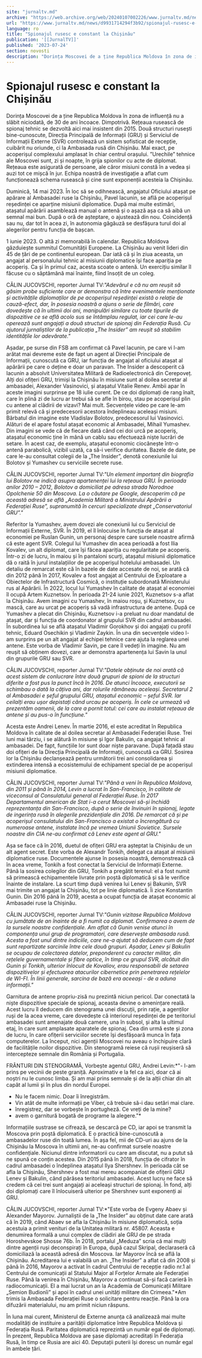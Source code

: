 ```yaml
---
site: "jurnaltv.md"
archive: "https://web.archive.org/web/20240107002226/www.jurnaltv.md/news/d9931714294f3b92/spionajul-rusesc-e-constant-la-chisinau.html"
url: "https://www.jurnaltv.md/news/d9931714294f3b92/spionajul-rusesc-e-constant-la-chisinau.html"
language: ro
title: "Spionajul rusesc e constant la Chișinău"
publication: '[[JurnalTV]]'
published: '2023-07-24'
section: novosti
description: "Dorința Moscovei de a ține Republica Moldova în zona de influență nu a slăbit niciodată, de 30 de ani încoace. Dimpotrivă. Rețeaua rusească de spionaj tehnic se dezvoltă aici mai insistent din 2015. Două structuri rusești bine-cunoscute, Direcția Principală de Informații (GRU) și Serviciul de Informații Externe (SVR) controlează un sistem sofisticat de recepție, cuibărit nu oriunde, ci la Ambasada rusă din Chișinău. Mai exact, pe acoperișul complexului amplasat în chiar centrul orașului. ”Urechile” tehnice ale Moscovei sunt, zi și noapte, în grija spionilor cu acte de diplomat. Rețeaua este asigurată de persoane, ale căror misiuni constă în a vedea și auzi tot ce mișcă în jur. Echipa noastră de investigație a aflat cum funcționează schema rusească și cine sunt exponenții acesteia la Chișinău."
---
```


# Spionajul rusesc e constant la Chișinău

Dorința Moscovei de a ține Republica Moldova în zona de influență nu a slăbit niciodată, de 30 de ani încoace. Dimpotrivă. Rețeaua rusească de spionaj tehnic se dezvoltă aici mai insistent din 2015. Două structuri rusești bine-cunoscute, Direcția Principală de Informații (GRU) și Serviciul de Informații Externe (SVR) controlează un sistem sofisticat de recepție, cuibărit nu oriunde, ci la Ambasada rusă din Chișinău. Mai exact, pe acoperișul complexului amplasat în chiar centrul orașului. ”Urechile” tehnice ale Moscovei sunt, zi și noapte, în grija spionilor cu acte de diplomat. Rețeaua este asigurată de persoane, ale căror misiuni constă în a vedea și auzi tot ce mișcă în jur. Echipa noastră de investigație a aflat cum funcționează schema rusească și cine sunt exponenții acesteia la Chișinău.

Duminică, 14 mai 2023. În loc să se odihnească, angajatul Oficiului atașat pe apărare al Ambasadei ruse la Chișinău, Pavel Iacunin, se află pe acoperișul reședinței ce aparține misiunii diplomatice. După mai multe estimări, atașatul apărării asamblează manual o antenă și o așază așa ca să aibă un semnal mai bun. După o oră de așteptare, o ajustează din nou. Coincidență sau nu, dar tot în acea zi, în autonomia găgăuză se desfășura turul doi al alegerilor pentru funcția de bașcan.

1 iunie 2023. O altă zi memorabilă în calendar. Republica Moldova găzduiește summitul Comunității Europene. La Chișinău au venit lideri din 45 de țări de pe continentul european. Dar iată că și în ziua aceasta, un angajat al personalului tehnic al misiunii diplomatice își face apariția pe acoperiș. Ca și în primul caz, acesta scoate o antenă. Un exercițiu similar îl făcuse cu o săptămână mai înainte, fiind însoțit de un coleg.

CĂLIN JUCOVSCHI, reporter Jurnal TV:*"Adevărul e că nu am reușit să găsim probe suficiente care ar demonstra că între evenimentele menționate și activitățile diplomaților de pe acoperișul reședinței există o relație de cauză-efect, dar, în posesia noastră a ajuns o serie de filmări, care dovedește că în ultimii doi ani, manipulări similare cu toate tipurile de dispozitive ce se află acolo sus se întâmplau regulat, iar cei care le-au operează sunt angajați a două structuri de spionaj din Federația Rusă. Cu ajutorul jurnaliștilor de la publicația „The Insider” am reușit să stabilim identitățile lor adevărate."*

Așadar, pe surse din FSB am confirmat că Pavel Iacunin, pe care vi l-am arătat mai devreme este de fapt un agent al Direcției Principale de Informații, cunoscută ca GRU, iar funcția de angajat al oficiului atașat al apărării pe care o deține e doar un paravan. The Insider a descoperit că Iacunin a absolvit Universitatea Militară de Radioelectronică din Cerepoveț. Alți doi ofițeri GRU, trimiși la Chișinău în misiune sunt al doilea secretar al ambasadei, Alexander Vasinovici, și atașatul Vitalie Renev. Ambii apar în aceste imagini surprinse pe 18 iulie curent. De ce doi diplomați de rang înalt, care în plină zi de lucru ar trebui să se afle în birou, stau pe acoperișul plin cu antene al clădirii de vizavi? Mai mult. Secvențele video pe care le-am primit relevă că și predecesorii acestora îndeplineau aceleași misiuni. Bărbatul din imagine este Vladislav Bolotov, predecesorul lui Vasinovici. Alături de el apare fostul atașat economic al Ambasadei, Mihail Yumashev. Din imagini se vede că de fiecare dată când cei doi urcă pe acoperiș, atașatul economic ține în mână un cablu sau efectuează niște lucrări de setare. În acest caz, de exemplu, atașatul economic ciocănește într-o antenă parabolică, vizibil uzată, ca să-i verifice duritatea. Bazele de date, pe care le-au consultat colegii de la „The Insider”, denotă conexiunile lui Bolotov și Yumashev cu serviciile secrete ruse.

CĂLIN JUCOVSCHI, reporter Jurnal TV:*"Un element important din biografia lui Bolotov ne indică asupra apartenenței lui la rețeaua GRU. În perioada anilor 2010 – 2012, Bolotov a domiciliat pe adresa strada Norodnoe Opolchenie 50 din Moscova. La o căutare pe Google, descoperim că pe această adresă se află „Academia Militară a Ministrului Apărării a Federației Ruse”, supranumită în cercuri specializate drept „Conservatoriul GRU”."*

Referitor la Yumashev, avem dovezi ale conexiunii lui cu Serviciul de Informații Externe, SVR. În 2019, el îl înlocuise în funcția de atașat al economiei pe Ruslan Gunin, un personaj despre care sursele noastre afirmă că este agent SVR. Colegul lui Yumashev din acea perioadă a fost Ilia Kovalev, un alt diplomat, care își făcea apariția cu regularitate pe acoperiș. Într-o zi de lucru, în maiou și în pantaloni scurți, atașatul misiunii diplomatice dă o raită în jurul instalațiilor de pe acoperișul hotelului ambasadei. Un detaliu de remarcat este că în bazele de date accesate de noi, se arată că din 2012 până în 2017, Kovalev a fost angajat al Centrului de Exploatare a Obiectelor de Infrastructură Cosmică, o instituție subordonată Ministerului rus al Apărării. În 2022, locul lui Yumashev în calitate de atașat al economiei îl ocupă Artem Kuznetsov. În perioada 21-24 iunie 2021, Kuznetsov s-a aflat la Chișinău. Avem imagini cu Yumashev, în maiou roșu, și Kuznetsov, cu mască, care au urcat pe acoperiș să vadă infrastructura de antene. După ce Yumashev a plecat din Chișinău, Kuznetsov i-a preluat nu doar mandatul de atașat, dar și funcția de coordonator al grupului SVR din cadrul ambasadei. În subordinea lui se află atașatul Vladimir Gorokhov și doi angajați cu profil tehnic, Eduard Osechikin și Vladimir Zaykin. În una din secvențele video l-am surprins pe un alt angajat al echipei tehnice care ajuta la reglarea unei antene. Este vorba de Vladimir Savin, pe care îl vedeți în imagine. Nu am reușit să obținem dovezi, care ar demonstra apartenența lui Savin la unul din grupurile GRU sau SVR.

CĂLIN JUCOVSCHI, reporter Jurnal TV:*"Datele obținute de noi arată că acest sistem de conlucrare între două grupuri de spioni de la structuri diferite a fost pus la punct înсă în 2016. De atunci încoace, executorii se schimbau o dată la câțiva ani, dar rolurile rămâneau aceleași. Secretarul 2 al Ambasadei e șeful grupului GRU, atașatul economic – șeful SVR. Iar ceilalți erau ușor depistați când urcau pe acoperiș. În cele ce urmează vă prezentăm oamenii, de la care a pornit totul: cei care au instalat rețeaua de antene și au pus-o în funcțiune."*

Acesta este Andrei Lenev. În martie 2016, el este acreditat în Republica Moldova în calitate de al doilea secretar al Ambasadei Federației Ruse. Trei luni mai târziu, i se alătură în misiune și Igor Bakulin, ca angajat tehnic al ambasadei. De fapt, funcțiile lor sunt doar niște paravane. După fațadă stau doi ofițeri de la Direcția Principală de Informații, cunoscută ca GRU. Sosirea lor la Chișinău declanșează pentru următorii trei ani consolidarea și extinderea intensă a ecosistemului de echipament special de pe acoperișul misiunii diplomatice.

CĂLIN JUCOVSCHI, reporter Jurnal TV:*"Până a veni în Republica Moldova, din 2011 și până în 2014, Levin a lucrat în San-Francisco, în calitate de viceconsul al Consulatului general al Federației Ruse. În 2017 Departamentul american de Stat i-a cerut Moscovei să-și închidă reprezentanța din San-Francisco, după o serie de învinuiri în spionaj, legate de ingerința rusă în alegerile prezidențiale din 2016. De remarcat că și pe acoperișul consulatului din San-Francisco a existat o încrengătură cu numeroase antene, instalate încă pe vremea Uniunii Sovietice. Sursele noastre din CIA ne-au confirmat că Lenev este agent al GRU."*

Așa se face că în 2016, duetul de ofițeri GRU era așteptat la Chișinău de un alt agent secret. Este vorba de Alexandr Tonkih, delegat ca atașat al misiunii diplomatice ruse. Documentele ajunse în posesia noastră, demonstrează că în acea vreme, Tonkih a fost conectat la Serviciul de Informații Externe. Până la sosirea colegilor din GRU, Tonkih a pregătit terenul: el a fost numit să primească echipamentele livrate prin poștă diplomatică și să le verifice înainte de instalare. La scurt timp după venirea lui Lenev și Bakunin, SVR mai trimite un angajat la Chișinău, tot pe linie diplomatică. Îi zice Konstantin Gunin. Din 2016 până în 2019, acesta a ocupat funcția de atașat economic al Ambasadei ruse la Chișinău.

CĂLIN JUCOVSCHI, reporter Jurnal TV:*"Gunin vizitase Republica Moldova cu jumătate de an înainte de a fi numit ca diplomat. Confirmarea o avem de la sursele noastre confidențiale. Am aflat că Gunin venise atunci în componența unui grup de programatori, care deservește ambasada rusă. Acesta a fost unul dintre indiciile, care ne-a ajutat să deducem cum de fapt sunt repartizate sarcinile între cele două grupuri. Așadar, Lenev și Bakulin se ocupau de colectarea datelor, preponderent cu caracter militar, din rețelele guvernamentale și fibre optice, în timp ce grupul SVR, alcătuit din Gunin și Tonkih, ulterior înlocuit de Kovaliov, erau responsabili de setarea dispozitivelor și efectuarea atacurilor cibernetice prin penetrarea rețelelor de WI-FI. În linii generale, sarcina de bază era aceeași - de a aduna informații."*

Garnitura de antene propriu-zisă nu prezintă niciun pericol. Dar conectată la niște dispozitive speciale de spionaj, aceasta devine o amenințare reală. Acest lucru îl deducem din stenograma unei discuții, prin rație, a agenților ruși de la acea vreme, care dovedește că interiorul reședinței de pe teritoriul ambasadei sunt amenajate două camere, una în subsol, și alta la ultimul etaj, în care sunt amplasate aparatele de spionaj. Cea din urmă este și zona de lucru, în care ofițerii serviciilor secrete își desfășoară munca în fața computerelor. La început, nici agenții Moscovei nu aveau o închipuire clară de facilitățile noilor dispozitive. Din stenogramă reiese că rușii reușiseră să intercepteze semnale din România și Portugalia.

FRÂNTURI DIN STENOGRAMĂ, Vorbește agentul GRU, Andrei Levin:*"- I-am prins pe vecinii de peste graniță. Aproximativ e la fel ca aici, doar că ai noștri nu le cunosc limba. Și am mai prins semnale și de la alții chiar din alt capăt al lumii și în plus din nordul Europei.
- Nu le facem nimic. Doar îi înregistrăm.
- Vin atât de multe informații pe Viber, că trebuie să-i dau setări mai clare.
- înregistrez, dar se vorbește în portugheză. Ce vreți de la mine?
- avem o garnitură bogată de programe la alegere."*

Informațiile sustrase se cifrează, se descarcă pe CD, iar apoi se transmit la Moscova prin poștă diplomatică. E o practică bine-cunoscută a ambasadelor ruse din toată lumea. În așa fel, mii de CD-uri au ajuns de la Chișinău la Moscova în ultimii ani, ne-au confirmat sursele noastre confidențiale. Niciunul dintre informatorii cu care am discutat, nu a putut să ne spună ce conțin acestea. Din 2015 până în 2018, funcția de cifrator în cadrul ambasadei o îndeplinea atașatul Ilya Shershnev. În perioada cât se afla la Chișinău, Shershnev a fost mai mereu acompaniat de ofițerii GRU Lenev și Bakulin, când părăsea teritoriul ambasadei. Acest lucru ne face să credem că cei trei sunt angajați ai aceleași structuri de spionaj. În fond, alți doi diplomați care îl înlocuiseră ulterior pe Shershnev sunt exponenți ai GRU.

CĂLIN JUCOVSCHI, reporter Jurnal TV:*"Este vorba de Evgeny Abaev și Alexander Mayorov. Jurnaliștii de la „The Insider” au obținut date care arată că în 2019, când Abaev se afla la Chișinău în misiune diplomatică, soția acestuia a primit venituri de la Unitatea militară nr. 45807. Aceasta e denumirea formală a unui complex de clădiri ale GRU de pe strada Horoshevskoe Shosse 76b. În 2018, portalul „Meduza” scria că mai mulți dintre agenții ruși deconspirați în Europa, după cazul Skripal, declaraseră că domiciliază la această adresă din Moscova. Iar Mayorov încă se află la Chișinău. Acreditarea lui e valabilă un an. „The Insider” a aflat că din 2008 și până în 2016, Mayorov a activat în cadrul Centrului de recepție radio nr.1 al Centrului de comunicații al Statului Major al Forțelor Armate ale Federației Ruse. Până la venirea în Chișinău, Mayorov a continuat să-și facă carieră în radiocomunicații. El a mai lucrat un an la Academia de Comunicații Militare „Semion Budionîi” și apoi în cadrul unei unități militare din Crimeea."*Am trimis la Ambasada Federației Ruse o solicitare pentru reacție. Până la ora difuzării materialului, nu am primit niciun răspuns.

În luna mai curent, Ministerul de Externe anunța că analizează mai multe modalități de instituire a parității diplomatice între Republica Moldova și Federația Rusă. Paritatea diplomatică reprezintă un număr egal de diplomați. În prezent, Republica Moldova are șase diplomați acreditați în Federația Rusă, în timp ce Rusia are aici 40. Deputații puterii își doresc un număr egal în ambele țări.